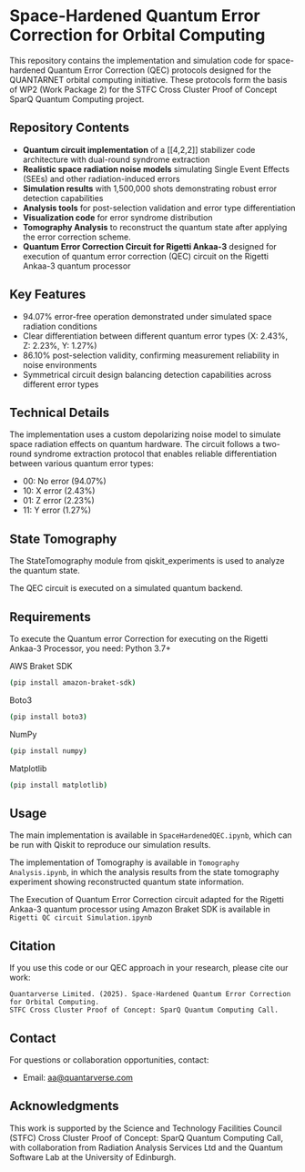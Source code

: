 # Space-Hardened Quantum Error Correction for Orbital Computing
This repository contains the implementation and simulation code for space-hardened Quantum Error Correction (QEC) protocols designed for the QUANTARNET orbital computing initiative. These protocols form the basis of WP2 (Work Package 2) for the STFC Cross Cluster Proof of Concept SparQ Quantum Computing project.

## Repository Contents

- **Quantum circuit implementation** of a [[4,2,2]] stabilizer code architecture with dual-round syndrome extraction
- **Realistic space radiation noise models** simulating Single Event Effects (SEEs) and other radiation-induced errors
- **Simulation results** with 1,500,000 shots demonstrating robust error detection capabilities
- **Analysis tools** for post-selection validation and error type differentiation
- **Visualization code** for error syndrome distribution
- **Tomography Analysis** to reconstruct the quantum state after applying the error correction scheme.
- **Quantum Error Correction Circuit for Rigetti Ankaa-3** designed for execution of  quantum error correction (QEC) circuit on the Rigetti Ankaa-3 quantum processor  
## Key Features

- 94.07% error-free operation demonstrated under simulated space radiation conditions
- Clear differentiation between different quantum error types (X: 2.43%, Z: 2.23%, Y: 1.27%)
- 86.10% post-selection validity, confirming measurement reliability in noise environments
- Symmetrical circuit design balancing detection capabilities across different error types

## Technical Details
The implementation uses a custom depolarizing noise model to simulate space radiation effects on quantum hardware. The circuit follows a two-round syndrome extraction protocol that enables reliable differentiation between various quantum error types:
- 00: No error (94.07%)
- 10: X error (2.43%)
- 01: Z error (2.23%)
- 11: Y error (1.27%)

## State Tomography

The StateTomography module from qiskit_experiments is used to analyze the quantum state.

The QEC circuit is executed on a simulated quantum backend.

## Requirements
 
To execute the Quantum error Correction for executing on the Rigetti Ankaa-3 Processor, you need:
Python 3.7+

AWS Braket SDK 
```bash
(pip install amazon-braket-sdk)
```
Boto3 
```bash
(pip install boto3)
```
NumPy 
```bash
(pip install numpy)
```
Matplotlib 
```bash
(pip install matplotlib)
```



## Usage

The main implementation is available in `SpaceHardenedQEC.ipynb`, which can be run with Qiskit to reproduce our simulation results.

The implementation of Tomography is available in `Tomography Analysis.ipynb`, in which the analysis results from the state tomography experiment showing reconstructed quantum state information.

The Execution of Quantum Error Correction circuit adapted for the Rigetti Ankaa-3 quantum processor using Amazon Braket SDK is available in `Rigetti QC circuit Simulation.ipynb`

## Citation

If you use this code or our QEC approach in your research, please cite our work:

```
Quantarverse Limited. (2025). Space-Hardened Quantum Error Correction for Orbital Computing.
STFC Cross Cluster Proof of Concept: SparQ Quantum Computing Call.
```

## Contact

For questions or collaboration opportunities, contact:
- Email: aa@quantarverse.com


## Acknowledgments
This work is supported by the Science and Technology Facilities Council (STFC) Cross Cluster Proof of Concept: SparQ Quantum Computing Call, with collaboration from Radiation Analysis Services Ltd and the Quantum Software Lab at the University of Edinburgh.
